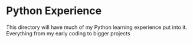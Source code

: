 # Python Experience

This directory will have much of my Python learning experience put into it. Everything from my early coding to bigger projects
